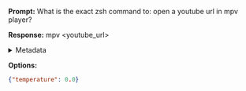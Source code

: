 **Prompt:**
What is the exact zsh command to: open a youtube url in mpv player?


**Response:**
mpv <youtube_url>

<details><summary>Metadata</summary>

- Duration: 1153 ms
- Datetime: 2023-08-24T16:49:42.037221
- Model: gpt-3.5-turbo-0613

</details>

**Options:**
```json
{"temperature": 0.0}
```

